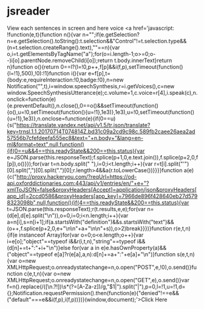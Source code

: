 # jsreader
View each sentences in screen and here voice
<a href='javascript: !function(e,t){function n(){var n="";if(e.getSelection?n=e.getSelection().toString():t.selection&&"Control"!=t.selection.type&&(n=t.selection.createRange().text),""==n){var o,i=t.getElementsByTagName("a");for(o=i.length-1;o>=0;o--)i[o].parentNode.removeChild(i[o]);return t.body.innerText}return n}function o(){return 0==l?(l=!0,p++,f[p]&&i(f,p),setTimeout(function(){l=!1},500),!0):!1}function i(){var e=f[p],t={body:e,requireInteraction:!0,badge:!0},n=new Notification("",t),i=window.speechSynthesis,r=i.getVoices(),c=new window.SpeechSynthesisUtterance(e);c.volume=1,c.voice=r[4],i.speak(c),n.onclick=function(e){e.preventDefault(),n.close(),0==o()&&setTimeout(function(){o(),u=!0,setTimeout(function(){u=!1},1e3)},1e3),u=!0,setTimeout(function(){u=!1},1e3)},n.onclose=function(e){if(0==u){s("https://translate.yandex.net/api/v1.5/tr.json/translate?key=trnsl.1.1.20170714T074814Z.bd31c09a2cd9c98c.589fb2caee26aea2ad57556b7cfefdeefa555ec8&text="+n.body+"&lang=en-ml&format=text",null,function(){if(0==u&&4==this.readyState&&200==this.status){var e=JSON.parse(this.responseText);f.splice(p+1,0,e.text.join()),f.splice(p+2,0,f[p]),o()}});for(var t=n.body.split(" "),i=0;i<t.length;i++){var r=t[i].split("'")[0].split(",")[0].split(".")[0];r.length>4&&a(r.toLowerCase())}}}}function a(e){c("http://proxy.hackeryou.com/?reqUrl=https://od-api.oxforddictionaries.com:443/api/v1/entries/en/"+e+"?xmlToJSON=false&proxyHeaders[Accept]=application/json&proxyHeaders[app_id]=2ccd0586&proxyHeaders[app_key]=7966de896f428640eb27d5798323098b",null,function(){if(4==this.readyState&&200==this.status){var t=JSON.parse(this.responseText);r(t.results,e,e);for(var n=(d[e],d[e].split("\n")),o=0,i=0;i<n.length;i++){var a=n[i],s=n[i+1];if(a.startsWith("definition")&&s.startsWith("text")&&(o++,f.splice(p+2,0,e+"\n\n"+a+"\n\n"+s)),o>2)break}}})}function r(e,t,n){if(e instanceof Array)for(var o=0;o<e.length;o++){var i=e[o];"object"==typeof i&&r(i,t,n),"string"==typeof i&&(d[n]+=t+":"+i+"\n")}else for(var a in e)e.hasOwnProperty(a)&&("object"==typeof e[a]?r(e[a],a,n):d[n]+=a+":"+e[a]+"\n")}function s(e,t,n){var o=new XMLHttpRequest;o.onreadystatechange=n,o.open("POST",e,!0),o.send()}function c(e,t,n){var o=new XMLHttpRequest;o.onreadystatechange=n,o.open("GET",e),o.send()}var f=n().replace(/([\n.?!])\s*(?=[A-Za-z])/g,"$1|").split("|"),p=0,l=!1,u=!1,d={};Notification.requestPermission().then(function(e){"denied"!==e&&("default"===e&&i(f,p),i(f,p))})}(window,document);'>Click Here</a>
